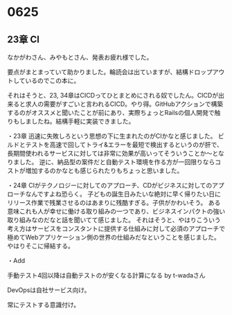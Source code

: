 # 0625

## 23章 CI

なかがわさん、みやもとさん、発表お疲れ様でした。

要点がまとまっていて助かりました。輪読会は出ていますが、結構ドロップアウトしているのでこの本に。

それはそうと、23, 34章はCICDってひとまとめにされる奴でしたん。CICDが出来ると求人の需要がすごいと言われるCICD。やり得。GitHubアクションで構築するのがオススメと聞いたことが前にあり、実際ちょっとRailsの個人開発で触りもしましたね。結構手軽に実装できました。

・23章
迅速に失敗しろという思想の下に生まれたのがCIかなと感じました。
ビルドとテストを高速で回してトライ&エラーを最短で検出するというのが肝で、長期間使われるサービスに対しては非常に効果が高いってそういうことか〜となりました。
逆に、納品型の案件だと自動テスト環境を作る方が一回限りならコストが増加するのかなとも感じられたりもちょっと思いました。

・24章
CIがテクノロジーに対してのアプローチ、CDがビジネスに対してのアプローチなんですよね恐らく。
子どもの誕生日みたいな絶対に早く帰りたい日にリリース作業で残業させるのはあまりに残酷すぎる。子供がかわいそう。
ある意味これも人が幸せに働ける取り組みの一つであり、ビジネスインパクトの強い取り組みなのだなと話を聞いてて感じました。
それはそうと、やはりこういう考え方はサービスをコンスタントに提供する仕組みに対して必須のアプローチで極めてWebアプリケーション側の世界の仕組みだなということを感じました。やはりそこに帰結する。

・Add

手動テスト4回以降は自動テストのが安くなる計算になる
by t-wadaさん

DevOpsは自社サービス向け。

常にテストする意識付け。